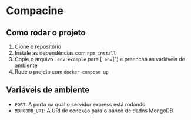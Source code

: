 # Compacine

## Como rodar o projeto

1. Clone o repositório
2. Instale as dependências com `npm install`
3. Copie o arquivo `.env.example` para [`.env`]") e preencha as variáveis de ambiente
4. Rode o projeto com `docker-compose up`

## Variáveis de ambiente

- `PORT`: A porta na qual o servidor express está rodando
- `MONGODB_URI`: A URI de conexão para o banco de dados MongoDB